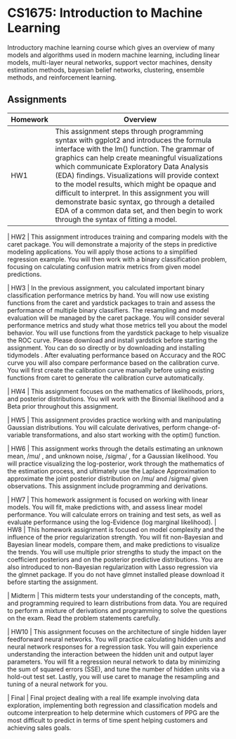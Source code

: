 # CS1675: Introduction to Machine Learning

Introductory machine learning course which gives an overview of many models and algorithms used in modern machine learning, including linear models, multi-layer neural networks, support vector machines, density estimation methods, bayesian belief networks, clustering, ensemble methods, and reinforcement learning. 

## Assignments

| Homework | Overview |
| ------ | ------ |
| HW1 | This assignment steps through programming syntax with ggplot2 and introduces the formula interface with the lm() function. The grammar of graphics can help create meaningful visualizations which communicate Exploratory Data Analysis (EDA) findings. Visualizations will provide context to the model results, which might be opaque and difficult to interpret. In this assignment you will demonstrate basic syntax, go through a detailed EDA of a common data set, and then begin to work through the syntax of fitting a model.

| HW2 | This assignment introduces training and comparing models with the caret package. You will demonstrate a majority of the steps in predictive modeling applications. You will apply those actions to a simplified regression example. You will then work with a binary classification problem, focusing on calculating confusion matrix metrics from given model predictions.

| HW3 | In the previous assignment, you calculated important binary classification performance metrics by hand. You will now use existing functions from the caret and yardstick packages to train and assess the performance of multiple binary classifiers. The resampling and model evaluation will be managed by the
caret package. You will consider several performance metrics and study what those metrics tell you about the model behavior. You will use functions from the yardstick package to help visualize the ROC curve. Please download and install yardstick before starting the assignment. You can do so directly or by downloading and installing tidymodels .
After evaluating performance based on Accuracy and the ROC curve you will also compare performance based on the calibration curve. You will first create the calibration curve manually before using existing functions from caret to generate the calibration curve automatically.

| HW4 | This assignment focuses on the mathematics of likelihoods, priors, and posterior distributions. You will work with the Binomial likelihood and a Beta prior throughout this assignment.

| HW5 | This assignment provides practice working with and manipulating Gaussian distributions. You will calculate derivatives, perform change-of-variable transformations, and also start working with the optim() function.

| HW6 | This assignment works through the details estimating an unknown mean, /mu/ , and unknown noise, /sigma/ , for a Gaussian likelihood. You will practice visualizing the log-posterior, work through the mathematics of the estimation process, and ultimately use the Laplace Approximation to approximate the joint posterior distribution on /mu/ and /sigma/ given observations. This assignment include programming and derivations.

| HW7 | This homework assignment is focused on working with linear models. You will fit, make predictions with, and assess linear model performance. You will calculate errors on training and test sets, as well as evaluate performance using the log-Evidence (log marginal likelihood).
| HW8 | This homework assignment is focused on model complexity and the influence of the prior regularization strength. You will fit non-Bayesian and Bayesian linear models, compare them, and make predictions to visualize the trends. You will use multiple prior strengths to study the impact on the coefficient posteriors and on the posterior predictive distributions.
You are also introduced to non-Bayesian regularization with Lasso regression via the glmnet package. If you do not have glmnet installed please download it before starting the assignment.

| Midterm | This midterm tests your understanding of the concepts, math, and programming required to learn distributions from data. You are required to perform a mixture of derivations and programming to solve the questions on the exam. Read the problem statements carefully.

| HW10 | This assignment focuses on the architecture of single hidden layer feedforward neural networks. You will practice calculating hidden units and neural network responses for a regression task. You will gain experience understanding the interaction between the hidden unit and output layer parameters. You will fit a regression neural network to data by minimizing the sum of squared errors (SSE), and tune the number of hidden units via a hold-out test set. Lastly, you will use caret to manage the resampling and tuning of a neural network for you.

| Final | Final project dealing with a real life example involving data exploration, implementing both regression and classification models and outcome interpreation to help determine which customers of PPG are the most difficult to predict in terms of time spent helping customers and achieving sales goals.  
